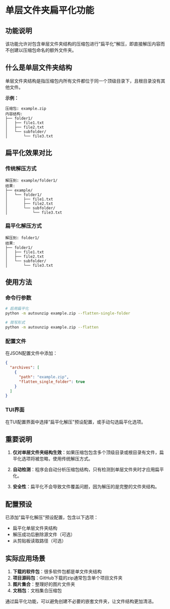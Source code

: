 # 单层文件夹扁平化功能

## 功能说明

该功能允许对包含单层文件夹结构的压缩包进行"扁平化"解压，即直接解压内容而不创建以压缩包命名的额外文件夹。

## 什么是单层文件夹结构

单层文件夹结构是指压缩包内所有文件都位于同一个顶级目录下，且根目录没有其他文件。

**示例：**
```
压缩包: example.zip
内容结构:
├── folder1/
│   ├── file1.txt
│   ├── file2.txt
│   └── subfolder/
│       └── file3.txt
```

## 扁平化效果对比

### 传统解压方式
```
解压到: example/folder1/
结果:
├── example/
│   └── folder1/
│       ├── file1.txt
│       ├── file2.txt
│       └── subfolder/
│           └── file3.txt
```

### 扁平化解压方式
```
解压到: folder1/
结果:
├── folder1/
│   ├── file1.txt
│   ├── file2.txt
│   └── subfolder/
│       └── file3.txt
```

## 使用方法

### 命令行参数
```bash
# 启用扁平化
python -m autounzip example.zip --flatten-single-folder

# 简写形式
python -m autounzip example.zip --flatten
```

### 配置文件
在JSON配置文件中添加：
```json
{
  "archives": [
    {
      "path": "example.zip",
      "flatten_single_folder": true
    }
  ]
}
```

### TUI界面
在TUI配置界面中选择"扁平化解压"预设配置，或手动勾选扁平化选项。

## 重要说明

1. **仅对单层文件夹结构生效**：如果压缩包包含多个顶级目录或根目录有文件，扁平化选项将被忽略，使用传统解压方式。

2. **自动检测**：程序会自动分析压缩包结构，只有检测到单层文件夹时才应用扁平化。

3. **安全性**：扁平化不会导致文件覆盖问题，因为解压的是完整的文件夹结构。

## 配置预设

已添加"扁平化解压"预设配置，包含以下选项：
- 扁平化单层文件夹结构
- 解压成功后删除源文件（可选）
- 从剪贴板读取路径（可选）

## 实际应用场景

1. **下载的软件包**：很多软件包都是单文件夹结构
2. **项目源码包**：GitHub下载的zip通常包含单个项目文件夹
3. **图片集合**：整理好的图片文件夹
4. **文档包**：文档集合压缩包

通过扁平化功能，可以避免创建不必要的嵌套文件夹，让文件结构更加清洁。
